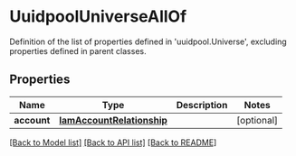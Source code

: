 # UuidpoolUniverseAllOf

Definition of the list of properties defined in 'uuidpool.Universe', excluding properties defined in parent classes.
## Properties
Name | Type | Description | Notes
------------ | ------------- | ------------- | -------------
**account** | [**IamAccountRelationship**](IamAccountRelationship.md) |  | [optional] 

[[Back to Model list]](../README.md#documentation-for-models) [[Back to API list]](../README.md#documentation-for-api-endpoints) [[Back to README]](../README.md)


